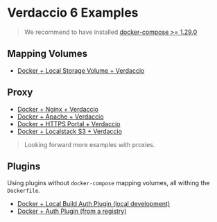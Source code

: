 # Verdaccio 6 Examples

> We recommend to have installed [docker-compose >= 1.29.0](https://github.com/docker/compose/releases/tag/1.29.2)

## Mapping Volumes

- [Docker + Local Storage Volume + Verdaccio](docker-local-storage-volume/README.md)

## Proxy

- [Docker + Nginx + Verdaccio](proxy/reverse_proxy/nginx/README.md)
- [Docker + Apache + Verdaccio](proxy/apache-verdaccio/README.md)
- [Docker + HTTPS Portal + Verdaccio](proxy/https-portal-example/README.md)
- [Docker + Localstack S3 + Verdaccio](amazon-s3-docker-example/README.md)

> Looking forward more examples with proxies.

## Plugins

Using plugins without `docker-compose` mapping volumes, all withing the `Dockerfile`.

- [Docker + Local Build Auth Plugin (local development)](plugins/docker-build-install-plugin/README.md)
- [Docker + Auth Plugin (from a registry)](plugins/docker-local-plugin/README.md)

